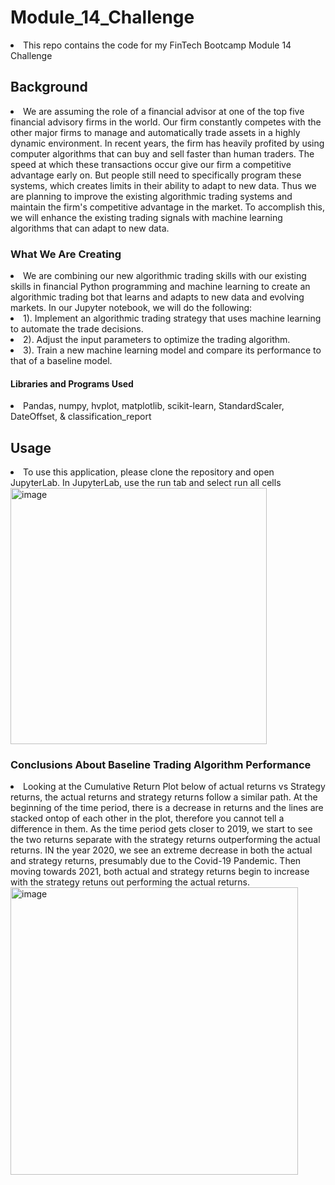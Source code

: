 <h1>Module_14_Challenge</h1>
<li>This repo contains the code for my FinTech Bootcamp Module 14 Challenge</li>
<h2>Background</h2>
<li>We are assuming the role of a financial advisor at one of the top five financial advisory firms in the world. Our firm constantly competes with the other major firms to manage and automatically trade assets in a highly dynamic environment. In recent years, the firm has heavily profited by using computer algorithms that can buy and sell faster than human traders. The speed at which these transactions occur give our firm a competitive advantage early on. But people still need to specifically program these systems, which creates limits in their ability to adapt to new data. Thus we are planning to improve the existing algorithmic trading systems and maintain the firm's competitive advantage in the market. To accomplish this, we will enhance the existing trading signals with machine learning algorithms that can adapt to new data.</li>
<h3>What We Are Creating</h3>
<li>We are combining our new algorithmic trading skills with our existing skills in financial Python programming and machine learning to create an algorithmic trading bot that learns and adapts to new data and evolving markets. In our Jupyter notebook, we will do the following:</li>
<li>1). Implement an algorithmic trading strategy that uses machine learning to automate the trade decisions.</li>
<li>2). Adjust the input parameters to optimize the trading algorithm.</li>
<li>3). Train a new machine learning model and compare its performance to that of a baseline model.</li>
<h4>Libraries and Programs Used</h4>
<li>Pandas, numpy, hvplot, matplotlib, scikit-learn, StandardScaler, DateOffset, & classification_report</li>
<h2>Usage</h2>
<li>To use this application, please clone the repository and open JupyterLab. In JupyterLab, use the run tab and select run all cells</li>
<img width="410" alt="image" src="https://user-images.githubusercontent.com/113187706/211690402-036cca61-d056-40ab-8e42-ed9e19bff30a.png">
<h3>Conclusions About Baseline Trading Algorithm Performance</h3>
<li>Looking at the Cumulative Return Plot below of actual returns vs Strategy returns, the actual returns and strategy returns follow a similar path. At the beginning of the time period, there is a decrease in returns and the lines are stacked ontop of each other in the plot, therefore you cannot tell a difference in them. As the time period gets closer to 2019, we start to see the two returns separate with the strategy returns outperforming the actual returns. IN the year 2020, we see an extreme decrease in both the actual and strategy returns, presumably due to the Covid-19 Pandemic. Then moving towards 2021, both actual and strategy returns begin to increase with the strategy retuns out performing the actual returns.</li>
<img width="460" alt="image" src="https://user-images.githubusercontent.com/113187706/211691357-6b4c8f8d-2f86-471c-acc0-ae0bcc201dce.png">

